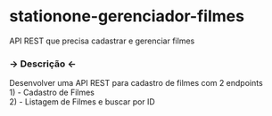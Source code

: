 # stationone-gerenciador-filmes
API REST que precisa cadastrar e gerenciar filmes <br>
<h3> -> Descrição <- </h3>
Desenvolver uma API REST para cadastro de filmes com 2 endpoints<br>
1) - Cadastro de Filmes<br>
2) - Listagem de Filmes e buscar por ID

